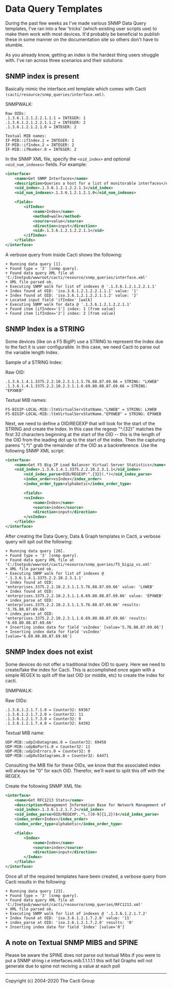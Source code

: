 # Data Query Templates

During the past few weeks as I've made various SNMP Data Query templates, I've
ran into a few 'tricks' (which existing user scripts use) to make them work
with most devices. It'd probably be beneficial to publish these in some manner
on the documentation site so others don't have to stumble.

As you already know, getting an index is the hardest thing users struggle with.
I've ran across three scenarios and their solutions:

## SNMP index is present

Basically mimic the interface.xml template which comes with Cacti
`(cacti/resource/snmp_queries/interface.xml)`.

SNMPWALK:

```console
Raw OIDs:
.1.3.6.1.2.1.2.2.1.1.1 = INTEGER: 1
.1.3.6.1.2.1.2.2.1.1.2 = INTEGER: 2
.1.3.6.1.2.1.2.1.0 = INTEGER: 2
```

```console
Textual MIB names:
IF-MIB::ifIndex.1 = INTEGER: 1
IF-MIB::ifIndex.2 = INTEGER: 2
IF-MIB::ifNumber.0 = INTEGER: 2
```

In the SNMP XML file, specify the `<oid_index>` and optional
`<oid_num_indexes>` fields. For example:

```XML
<interface>
    <name>Get SNMP Interfaces</name>
    <description>Queries a host for a list of monitorable interfaces</description>
    <oid_index>.1.3.6.1.2.1.2.2.1.1</oid_index>
    <oid_num_indexes>.1.3.6.1.2.1.2.1.0</oid_num_indexes>

    <fields>
        <ifIndex>
            <name>Index</name>
            <method>walk</method>
            <source>value</source>
            <direction>input</direction>
            <oid>.1.3.6.1.2.1.2.2.1.1</oid>
        </ifIndex>
    </fields>
</interface>
```

A verbose query from inside Cacti shows the following:

```shell
+ Running data query [1].
+ Found type = '3' [snmp query].
+ Found data query XML file at 'C:/Inetpub/wwwroot/cacti/resource/snmp_queries/interface.xml'
+ XML file parsed ok.
+ Executing SNMP walk for list of indexes @ '.1.3.6.1.2.1.2.2.1.1'
+ Index found at OID: 'iso.3.6.1.2.1.2.2.1.1.1' value: '1'
+ Index found at OID: 'iso.3.6.1.2.1.2.2.1.1.2' value: '2'
+ Located input field 'ifIndex' [walk]
+ Executing SNMP walk for data @ '.1.3.6.1.2.1.2.2.1.1'
+ Found item [ifIndex='1'] index: 1 [from value]
+ Found item [ifIndex='2'] index: 2 [from value]
```

## SNMP Index is a STRING

Some devices (like on a F5 BigIP) use a STRING to represent the Index due to
the fact it is user configurable. In this case, we need Cacti to parse out the
variable length Index.

Sample of a STRING Index:

Raw OID:

```console
.1.3.6.1.4.1.3375.2.2.10.2.3.1.1.5.76.88.87.69.66 = STRING: "LXWEB"
.1.3.6.1.4.1.3375.2.2.10.2.3.1.1.6.69.80.88.87.69.66 = STRING: "EPXWEB"
```

Textual MIB names:

```console
F5-BIGIP-LOCAL-MIB::ltmVirtualServStatName."LXWEB" = STRING: LXWEB
F5-BIGIP-LOCAL-MIB::ltmVirtualServStatName."EPXWEB" = STRING: EPXWEB
```

Next, we need to define a OID/REGEXP that will look for the start of the STRING
and create the Index.  In this case the regexp "^.{32}" matches the first 32
characters beginning at the start of the OID -- this is the length of the OID
from the leading dot up to the start of the index. Then the capturing parens
"(.*)" grab the remainder of the OID as a backreference. Use the following SNMP
XML script:

```XML
<interface>
    <name>Get F5 Big-IP Load Balancer Virtual Server Statistics</name>
    <oid_index>.1.3.6.1.4.1.3375.2.2.10.2.3.1.1</oid_index>
        <oid_index_parse>OID/REGEXP:^.{32}(.*)</oid_index_parse>
        <index_order>vsIndex</index_order>
        <index_order_type>alphabetic</index_order_type>

        <fields>
        <vsIndex>
            <name>Index</name>
            <source>index</source>
            <direction>input</direction>
        </vsIndex>
    </fields>
</interface>
```

After creating the Data Query, Data & Graph templates in Cacti, a verbose query
will spit out the following:

```shell
+ Running data query [20].
+ Found type = '3' [snmp query].
+ Found data query XML file at 'C:/Inetpub/wwwroot/cacti/resource/snmp_queries/f5_bigip_vs.xml'
+ XML file parsed ok.
+ Executing SNMP walk for list of indexes @ '.1.3.6.1.4.1.3375.2.2.10.2.3.1.1'
+ Index found at OID: 'enterprises.3375.2.2.10.2.3.1.1.5.76.88.87.69.66' value: 'LXWEB'
+ Index found at OID: 'enterprises.3375.2.2.10.2.3.1.1.6.69.80.88.87.69.66' value: 'EPXWEB'
+ index_parse at OID: 'enterprises.3375.2.2.10.2.3.1.1.5.76.88.87.69.66' results: '5.76.88.87.69.66'
+ index_parse at OID: 'enterprises.3375.2.2.10.2.3.1.1.6.69.80.88.87.69.66' results: '6.69.80.88.87.69.66'
+ Inserting index data for field 'vsIndex' [value='5.76.88.87.69.66']
+ Inserting index data for field 'vsIndex' [value='6.69.80.88.87.69.66']
```

## SNMP Index does not exist

Some devices do not offer a traditional Index OID to query. Here we need to
create/fake the index for Cacti. This is accomplished once again with a simple
REGEX to split off the last OID (or middle, etc) to create the index for cacti.

SNMPWALK:

Raw OIDs:

```console
.1.3.6.1.2.1.7.1.0 = Counter32: 69367
.1.3.6.1.2.1.7.2.0 = Counter32: 11
.1.3.6.1.2.1.7.3.0 = Counter32: 0
.1.3.6.1.2.1.7.4.0 = Counter32: 64392
```

Textual MIB name:

```console
UDP-MIB::udpInDatagrams.0 = Counter32: 69458
UDP-MIB::udpNoPorts.0 = Counter32: 11
UDP-MIB::udpInErrors.0 = Counter32: 0
UDP-MIB::udpOutDatagrams.0 = Counter32: 64471
```

Consulting the MIB file for these OIDs, we know that the associated index will
always be "0" for each OID.  Therefor, we'll want to split this off with the
REGEX.

Create the following SNMP XML file:

```XML
<interface>
    <name>Get RFC1213 Stats</name>
    <description>Management Information Base for Network Management of TCP/IP-based internets</description>
    <oid_index>.1.3.6.1.2.1.7.2</oid_index>
    <oid_index_parse>OID/REGEXP:.*\.([0-9]{1,2})$</oid_index_parse>
    <index_order>Index</index_order>
    <index_order_type>alphabetic</index_order_type>

    <fields>
        <Index>
            <name>Index</name>
            <source>index</source>
            <direction>input</direction>
        </Index>
    </fields>
</interface>
```

Once all of the required templates have been created, a verbose query from
Cacti results in the following:

```shell
+ Running data query [23].
+ Found type = '3' [snmp query].
+ Found data query XML file at 'C:/Inetpub/wwwroot/cacti/resource/snmp_queries/RFC1213.xml'
+ XML file parsed ok.
+ Executing SNMP walk for list of indexes @ '.1.3.6.1.2.1.7.2'
+ Index found at OID: 'iso.3.6.1.2.1.7.2.0' value: '11'
+ index_parse at OID: 'iso.3.6.1.2.1.7.2.0' results: '0'
+ Inserting index data for field 'Index' [value='0']
```

## A note on Textual SNMP MIBS and SPINE

Please be aware the SPINE does not parse out textual Mibs if you were to put a SNMP string 
i.e interfaces.mib.1.1.1.1.1 this will fail
Graphs will not generate due to spine not reciving a value at each poll

---
Copyright (c) 2004-2020 The Cacti Group
